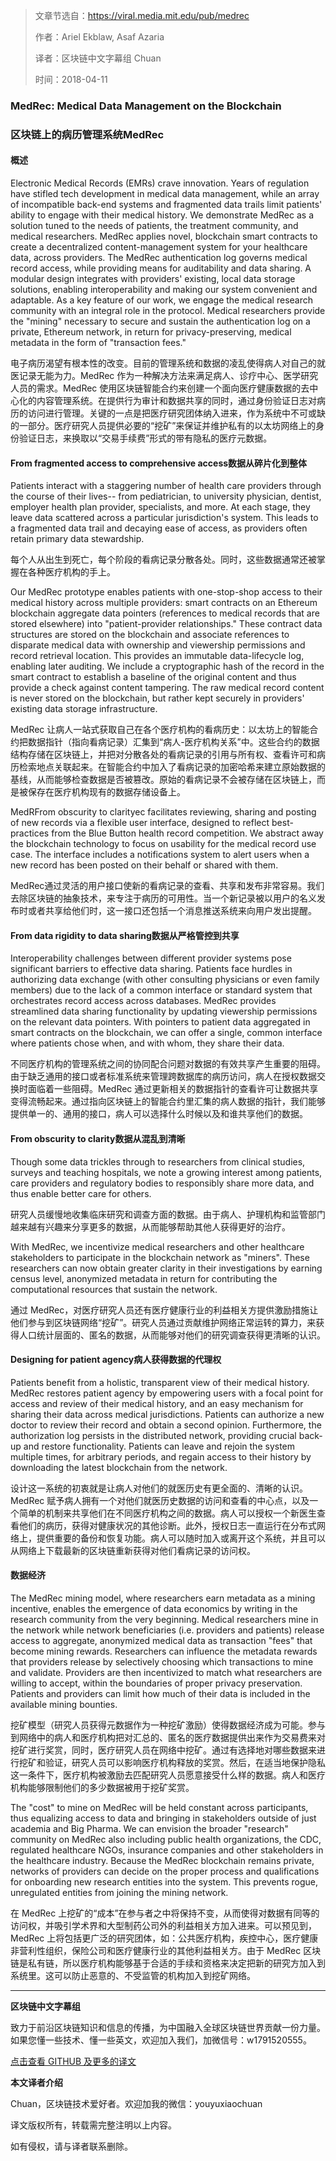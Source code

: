 

> 文章节选自：https://viral.media.mit.edu/pub/medrec
>
> 作者：Ariel Ekblaw, Asaf Azaria
>
> 译者：区块链中文字幕组 Chuan
>
> 时间：2018-04-11



### MedRec: Medical Data Management on the Blockchain

### 区块链上的病历管理系统MedRec





#### 概述

Electronic  Medical Records (EMRs) crave innovation. Years of regulation have  stifled tech development in medical data management, while an array of  incompatible back-end systems and fragmented data trails limit patients'  ability to engage with their medical history. We demonstrate MedRec as a  solution tuned to the needs of patients, the treatment community, and  medical researchers. MedRec applies novel, blockchain smart contracts to  create a decentralized content-management system for your  healthcare  data, across providers. The MedRec authentication log governs medical  record access, while providing means for auditability and data sharing. A  modular design integrates with providers' existing, local data storage  solutions, enabling interoperability and making our system convenient  and adaptable. As a key feature of our work, we engage the medical  research community with an integral role in the protocol. Medical  researchers provide the "mining" necessary to secure and sustain the  authentication log on a private, Ethereum network, in return for  privacy-preserving, medical metadata in the form of "transaction fees."

电子病历渴望有根本性的改变。目前的管理系统和数据的凌乱使得病人对自己的就医记录无能为力。MedRec 作为一种解决方法来满足病人、诊疗中心、医学研究人员的需求。MedRec 使用区块链智能合约来创建一个面向医疗健康数据的去中心化的内容管理系统。在提供行为审计和数据共享的同时，通过身份验证日志对病历的访问进行管理。关键的一点是把医疗研究团体纳入进来，作为系统中不可或缺的一部分。医疗研究人员提供必要的“挖矿”来保证并维护私有的以太坊网络上的身份验证日志，来换取以“交易手续费”形式的带有隐私的医疗元数据。

#### From fragmented access to comprehensive access数据从碎片化到整体

Patients  interact with a staggering number of health care providers through the  course of their lives-- from pediatrician, to university physician,  dentist, employer health plan provider, specialists, and more. At each  stage, they leave data scattered across a particular jurisdiction's  system.  This leads to a fragmented data trail and decaying ease of access, as  providers often retain primary data stewardship.

每个人从出生到死亡，每个阶段的看病记录分散各处。同时，这些数据通常还被掌握在各种医疗机构的手上。

Our  MedRec prototype enables patients with one-stop-shop access to their  medical history across multiple providers: smart contracts on an  Ethereum blockchain  aggregate data pointers (references to medical records that are stored  elsewhere) into "patient-provider relationships." These contract data  structures are stored on the blockchain and associate references to  disparate medical data with ownership and viewership permissions and  record retrieval location. This provides an immutable data-lifecycle  log, enabling later auditing. We include a cryptographic hash of the  record in the smart contract to establish a baseline of the original  content and thus provide a check against content tampering. The raw  medical record content is never stored on the blockchain, but rather  kept securely in providers' existing data storage infrastructure.

MedRec 让病人一站式获取自己在各个医疗机构的看病历史：以太坊上的智能合约把数据指针（指向看病记录）汇集到“病人-医疗机构关系”中。这些合约的数据结构存储在区块链上，并把对分散各处的看病记录的引用与所有权、查看许可和病历检索地点关联起来。在智能合约中加入了看病记录的加密哈希来建立原始数据的基线，从而能够检查数据是否被篡改。原始的看病记录不会被存储在区块链上，而是被保存在医疗机构现有的数据存储设备上。

MedRFrom obscurity to clarityec  facilitates reviewing, sharing and posting of new records via a  flexible user interface, designed to reflect best-practices from the Blue Button health record competition.  We abstract away the blockchain technology to focus on usability for  the medical record use case. The interface includes a notifications  system to alert users when a new record has been posted on their behalf  or shared with them.

MedRec通过灵活的用户接口使新的看病记录的查看、共享和发布非常容易。我们去除区块链的抽象技术，来专注于病历的可用性。当一个新记录被以用户的名义发布时或者共享给他们时，这一接口还包括一个消息推送系统来向用户发出提醒。

#### From data rigidity to data sharing数据从严格管控到共享

Interoperability  challenges between different provider systems pose significant barriers  to effective data sharing. Patients face hurdles in authorizing data  exchange (with other consulting physicians or even family members) due  to the lack of a common interface or standard system that orchestrates record access across databases.  MedRec provides streamlined data sharing functionality by updating  viewership permissions on the relevant data pointers. With pointers to  patient data aggregated in smart contracts on the blockchain, we can  offer a single, common interface where patients chose when, and with  whom, they share their data.

不同医疗机构的管理系统之间的协同配合问题对数据的有效共享产生重要的阻碍。由于缺乏通用的接口或者标准系统来管理跨数据库的病历访问，病人在授权数据交换时面临着一些阻碍。MedRec 通过更新相关的数据指针的查看许可让数据共享变得流畅起来。通过指向区块链上的智能合约里汇集的病人数据的指针，我们能够提供单一的、通用的接口，病人可以选择什么时候以及和谁共享他们的数据。

#### From obscurity to clarity数据从混乱到清晰

Though some data trickles through to researchers from clinical studies,  surveys and teaching hospitals, we note a growing interest among  patients, care providers and regulatory bodies to responsibly share more  data, and thus enable better care for others.

研究人员缓慢地收集临床研究和调查方面的数据。由于病人、护理机构和监管部门越来越有兴趣来分享更多的数据，从而能够帮助其他人获得更好的治疗。

With  MedRec, we incentivize medical researchers and other healthcare  stakeholders to participate in the blockchain network as "miners". These researchers can now obtain greater clarity in their  investigations by earning census level, anonymized metadata in return  for contributing the computational resources that sustain the network.

通过 MedRec，对医疗研究人员还有医疗健康行业的利益相关方提供激励措施让他们参与到区块链网络“挖矿”。研究人员通过贡献维护网络正常运转的算力，来获得人口统计层面的、匿名的数据，从而能够对他们的研究调查获得更清晰的认识。

#### Designing for patient agency病人获得数据的代理权

Patients benefit from a holistic, transparent  view of their medical history. MedRec restores patient agency by empowering users with a focal point  for access and review of their medical history, and an easy mechanism  for sharing their data across medical jurisdictions. Patients can  authorize a new doctor to review their record and obtain a second  opinion. Furthermore, the  authorization log persists in the distributed network, providing crucial  back-up and restore functionality. Patients can leave and rejoin the  system multiple times, for arbitrary periods, and regain access to their  history by downloading the latest blockchain from the network.

设计这一系统的初衷就是让病人对他们的就医历史有更全面的、清晰的认识。MedRec 赋予病人拥有一个对他们就医历史数据的访问和查看的中心点，以及一个简单的机制来共享他们在不同医疗机构之间的数据。病人可以授权一个新医生查看他们的病历，获得对健康状况的其他诊断。此外，授权日志一直运行在分布式网络上，提供重要的备份和恢复功能。病人可以随时加入或离开这个系统，并且可以从网络上下载最新的区块链重新获得对他们看病记录的访问权。

#### 数据经济

The  MedRec mining model, where researchers earn metadata as a mining  incentive, enables the emergence of data economics by writing in the  research community from the very beginning.  Medical researchers mine in  the network while network beneficiaries (i.e. providers and patients)  release access to aggregate, anonymized medical data as transaction  "fees" that become mining rewards. Researchers can influence the  metadata rewards that providers release by selectively choosing which  transactions to mine and validate. Providers are then incentivized to  match what researchers are willing to accept, within the boundaries of  proper privacy preservation. Patients and providers can limit how much  of their data is included in the available mining bounties.

挖矿模型（研究人员获得元数据作为一种挖矿激励）使得数据经济成为可能。参与到网络中的病人和医疗机构把对汇总的、匿名的医疗数据提供出来作为交易费来对挖矿进行奖赏，同时，医疗研究人员在网络中挖矿。通过有选择地对哪些数据来进行挖矿和验证，研究人员可以影响医疗机构释放的奖赏。然后，在适当地保护隐私这一条件下，医疗机构被激励去匹配研究人员愿意接受什么样的数据。病人和医疗机构能够限制他们的多少数据被用于挖矿奖赏。

The "cost" to mine on MedRec will be  held constant across participants, thus equalizing access to data and  bringing in stakeholders outside of just academia and Big Pharma. We can  envision the broader "research" community on MedRec also including  public health organizations, the CDC, regulated healthcare NGOs,  insurance companies and other stakeholders in the healthcare industry.  Because the MedRec blockchain remains private, networks of providers can  decide on the proper process and qualifications for onboarding new  research entities into the system. This prevents rogue, unregulated  entities from joining the mining network.

在 MedRec 上挖矿的“成本”在参与者之中将保持不变，从而使得对数据有同等的访问权，并吸引学术界和大型制药公司外的利益相关方加入进来。可以预见到，MedRec 上将包括更广泛的研究团体，如：公共医疗机构，疾控中心，医疗健康非营利性组织，保险公司和医疗健康行业的其他利益相关方。由于 MedRec 区块链是私有链，所以医疗机构能够基于合适的手续和资格来决定把新的研究方加入到系统里。这可以防止恶意的、不受监管的机构加入到挖矿网络。



------

**区块链中文字幕组**

致力于前沿区块链知识和信息的传播，为中国融入全球区块链世界贡献一份力量。如果您懂一些技术、懂一些英文，欢迎加入我们，加微信号：w1791520555。

[点击查看 GITHUB 及更多的译文](https://github.com/BlockchainTranslator/EOS)

**本文译者介绍**

Chuan，区块链技术爱好者。欢迎加我的微信：youyuxiaochuan

译文版权所有，转载需完整注明以上内容。

如有侵权，请与译者联系删除。

